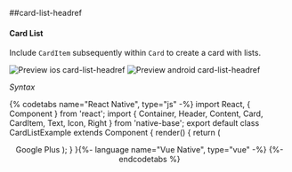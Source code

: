 ##card-list-headref
#### Card List

Include <code>CardItem</code> subsequently within <code>Card</code> to create a card with lists.


![Preview ios card-list-headref](https://github.com/GeekyAnts/NativeBase-KitchenSink/raw/v2.6.1/screenshots/ios/card-list.png)
![Preview android card-list-headref](https://github.com/GeekyAnts/NativeBase-KitchenSink/raw/v2.6.1/screenshots/android/card-list.png)

*Syntax*

{% codetabs name="React Native", type="js" -%}
import React, { Component } from 'react';
import { Container, Header, Content, Card, CardItem, Text, Icon, Right } from 'native-base';
export default class CardListExample extends Component {
  render() {
    return (
      <Container>
        <Header />
        <Content>
          <Card>
            <CardItem>
              <Icon active name="logo-googleplus" />
              <Text>Google Plus</Text>
              <Right>
                <Icon name="arrow-forward" />
              </Right>
             </CardItem>
           </Card>
        </Content>
      </Container>
    );
  }
}{%- language name="Vue Native", type="vue" -%}
<template>
  <nb-container>
    <nb-header />
    <nb-content padder>
      <nb-card>
        <nb-card-item>
          <nb-left>
            <nb-icon name="logo-googleplus"></nb-icon>
            <nb-text>Google Plus</nb-text>
          </nb-left>            
          <nb-right>
            <nb-icon name="arrow-forward"></nb-icon>
          </nb-right>            
        </nb-card-item>
      </nb-card>
    </nb-content>
  </nb-container>
</template>
{%- endcodetabs %}
<br />
